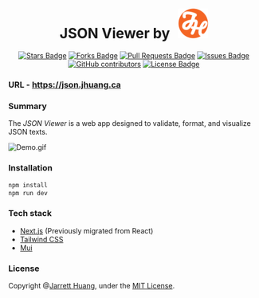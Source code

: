 <h1 align="center">JSON Viewer by
    <a href="https://json.jhuang.ca/" target="_blank">
        <img src="https://raw.githubusercontent.com/jarretthuang/json-viewer/main/public/logo.png" alt="JH Labs" style="width: 60px; height: 60px; padding-left: 10px;" />
    </a>
</h1>

<div align="center">
    <a href="https://github.com/jarretthuang/json-viewer/stargazers"><img src="https://img.shields.io/github/stars/jarretthuang/json-viewer" alt="Stars Badge"/></a>
    <a href="https://github.com/jarretthuang/json-viewer/network/members"><img src="https://img.shields.io/github/forks/jarretthuang/json-viewer" alt="Forks Badge"/></a>
    <a href="https://github.com/jarretthuang/json-viewer/pulls"><img src="https://img.shields.io/github/issues-pr/jarretthuang/json-viewer" alt="Pull Requests Badge"/></a>
    <a href="https://github.com/jarretthuang/json-viewer/issues"><img src="https://img.shields.io/github/issues/jarretthuang/json-viewer" alt="Issues Badge"/></a>
    <a href="https://github.com/jarretthuang/json-viewer/graphs/contributors"><img alt="GitHub contributors" src="https://img.shields.io/github/contributors/jarretthuang/json-viewer?color=2b9348"></a>
    <a href="https://github.com/jarretthuang/json-viewer/blob/master/LICENSE"><img src="https://img.shields.io/github/license/jarretthuang/json-viewer?color=2b9348" alt="License Badge"/></a>
</div>


### URL - https://json.jhuang.ca

### Summary
The _JSON Viewer_ is a web app designed to validate, format, and visualize JSON texts.

<img alt="Demo.gif" src="public/demo.gif"></img>

### Installation
```
npm install
npm run dev
```

### Tech stack
- [Next.js](https://nextjs.org/) (Previously migrated from React)
- [Tailwind CSS](https://tailwindcss.com/)
- [Mui](https://mui.com/)

### License
Copyright @[Jarrett Huang](https://github.com/jarretthuang), under the [MIT License](https://github.com/jarretthuang/json-viewer/blob/main/LICENSE).
